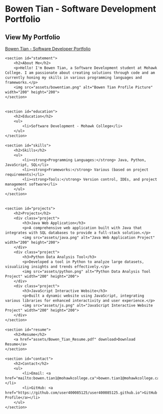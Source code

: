# Bowen Tian - Software Development Portfolio
## View My Portfolio
[Bowen Tian - Software Developer Portfolio](https://username.github.io)

<!DOCTYPE html>
<html lang="en">
<head>
    <meta charset="UTF-8">
    <meta name="viewport" content="width=device-width, initial-scale=1.0">
    <title>Bowen Tian - Software Developer Portfolio</title>
    <link rel="stylesheet" href="css/style.css">
</head>
<body>

    <section id="statement">
        <h2>About Me</h2>
        <p>Hello! I'm Bowen Tian, a Software Development student at Mohawk College. I am passionate about creating solutions through code and am currently honing my skills in various programming languages and frameworks.</p>
        <img src="assets/bowentian.png" alt="Bowen Tian Profile Picture" width="200" height="200">
    </section>

 
    <section id="education">
        <h2>Education</h2>
        <ul>
            <li>Software Development - Mohawk College</li>
        </ul>
    </section>

    <section id="skills">
        <h2>Skills</h2>
        <ul>
            <li><strong>Programming Languages:</strong> Java, Python, JavaScript, SQL</li>
            <li><strong>Frameworks:</strong> Various (based on project requirements)</li>
            <li><strong>Tools:</strong> Version control, IDEs, and project management software</li>
        </ul>
    </section>


    <section id="projects">
        <h2>Projects</h2>
        <div class="project">
            <h3>Java Web Application</h3>
            <p>A comprehensive web application built with Java that integrates with SQL databases to provide a full-stack solution.</p>
            <img src="assets/java.png" alt="Java Web Application Project" width="200" height="200">
        </div>
        <div class="project">
            <h3>Python Data Analysis Tool</h3>
            <p>Developed a tool in Python to analyze large datasets, visualizing insights and trends effectively.</p>
            <img src="assets/python.png" alt="Python Data Analysis Tool Project" width="200" height="200">
        </div>
        <div class="project">
            <h3>JavaScript Interactive Website</h3>
            <p>Built a dynamic website using JavaScript, integrating various libraries for enhanced interactivity and user experience.</p>
            <img src="assets/js.png" alt="JavaScript Interactive Website Project" width="200" height="200">
        </div>
    </section>

    <section id="resume">
        <h2>Resume</h2>
        <a href="assets/Bowen_Tian_Resume.pdf" download>Download Resume</a>
    </section>

    <section id="contact">
        <h2>Contact</h2>
        <ul>
            <li>Email: <a href="mailto:bowen.tian1@mohawkcollege.ca">bowen.tian1@mohawkcollege.ca</a></li>
            <li>GitHub: <a href="https://github.com/user400085125/user400085125.github.io">GitHub Profile</a></li>
        </ul>
    </section>
</body>
</html>



